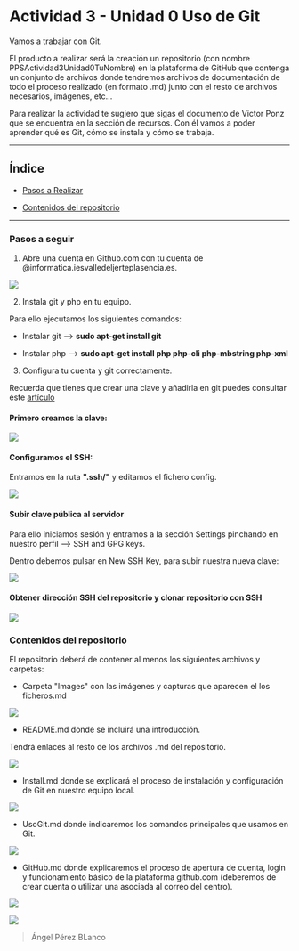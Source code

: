 # Actividad 3 - Unidad 0 Uso de Git

Vamos a trabajar con Git.

El producto a realizar será la creación un repositorio (con nombre PPSActividad3Unidad0TuNombre) en la plataforma de GitHub que contenga un conjunto de archivos donde tendremos archivos de documentación de todo el proceso realizado (en formato .md) junto con el resto de archivos necesarios, imágenes, etc...

Para realizar la actividad te sugiero que sigas el documento de Victor Ponz que se encuentra en la sección de recursos. Con él vamos a poder aprender qué es Git, cómo se instala y cómo se trabaja.

----

## Índice

- [Pasos a Realizar](#Pasos-a-seguir)

- [Contenidos del repositorio](#Contenidos-del-repositorio)



----

### Pasos a seguir

1. Abre una cuenta en Github.com con tu cuenta de @informatica.iesvalledeljerteplasencia.es.

![](/Images/Captura30.png)

2. Instala git y php en tu equipo.

Para ello ejecutamos los siguientes comandos:

- Instalar git --> __sudo apt-get install git__


- Instalar php --> __sudo apt-get install php php-cli php-mbstring php-xml__


3. Configura tu cuenta y git correctamente.

Recuerda que tienes que crear una clave y añadirla en git puedes consultar éste [artículo](https://juncotic.com/repositorios-git-ssh/)
 
#### Primero creamos la clave:

![](/Images/Captura31.png)

#### Configuramos el SSH:

Entramos en la ruta __".ssh/"__ y editamos el fichero config.

![](/Images/C20.png)

#### Subir clave pública al servidor

Para ello iniciamos sesión y entramos a la sección Settings pinchando en nuestro perfil --> SSH and GPG keys.

Dentro debemos pulsar en New SSH Key, para subir nuestra nueva clave:

![](/Images/Captura33.png)

#### Obtener dirección SSH del repositorio y clonar repositorio con SSH

![](/Images/C21.png)

 
### Contenidos del repositorio

El repositorio deberá de contener al menos los siguientes archivos y carpetas:

- Carpeta "Images" con las imágenes y capturas que aparecen el los ficheros.md

![](/Images/C22.png)

- README.md donde se incluirá una introducción.

Tendrá enlaces al resto de los archivos .md del repositorio.

![](/Images/C23.png)

- Install.md donde se explicará el proceso de instalación y configuración de Git en nuestro equipo local.

![](/Images/C3.png)

- UsoGit.md donde indicaremos los comandos principales que usamos en Git.

![](/Images/C24.png)

- GitHub.md donde explicaremos el proceso de apertura de cuenta, login y funcionamiento básico de la plataforma github.com (deberemos de crear cuenta o utilizar una asociada al correo del centro).

![](/Images/C26.png)

![](/Images/C27.png)

> Ángel Pérez BLanco
